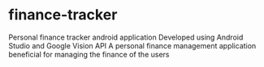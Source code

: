 # finance-tracker
 Personal finance tracker android application   Developed using Android Studio and Google Vision API   A personal finance management application beneficial for managing the finance of the users

